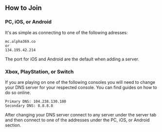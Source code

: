 ## How to Join

### PC, iOS, or Android
It's as simple as connecting to one of the following adresses:

```
mc.alpha369.co
or
134.195.42.214
```
The port for iOS and Android are the default when adding a server.

### Xbox, PlayStation, or Switch
If you are playing on one of the following consoles you will need to change your DNS server for your respected console. You can find guides on how to do so online.

```
Primary DNS: 104.238.130.180
Secondary DNS: 8.8.8.8
```
After changing your DNS server connect to any server under the server tab and then connect to one of the addresses under the PC, iOS, or Android section.
